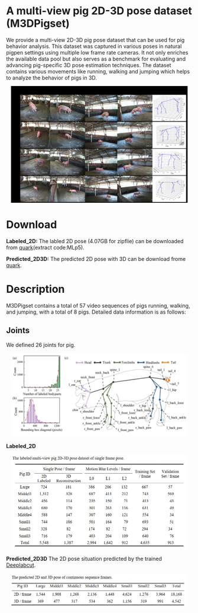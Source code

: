# A multi-view pig 2D-3D pose dataset (M3DPigset)
  We provide a multi-view 2D-3D pig pose dataset that can be used for pig behavior analysis. This dataset was captured in various poses in natural pigpen settings using multiple low frame rate cameras. It not only enriches the available data pool but also serves as a benchmark for evaluating and advancing pig-specific 3D pose estimation techniques. The dataset contains various movements like running, walking and jumping which helps to analyze the behavior of pigs in 3D. 

<p align="center">
<img src="https://github.com/shirleyanan/M3DPigset/blob/main/images/Fig1.jpg" width="95%">
</p>

# Download
**Labeled_2D:** The labled 2D pose (4.07GB for zipflie) can be downloaded from [quark](https://pan.quark.cn/s/00d2f8ba1447)(extract code:MLp5).

**Predicted_2D3D:** The predicted 2D pose with 3D can be download frome [quark](https://drive.google.com/drive/folders/1RC2eLC0VJ-3wMhJj90IV0IsVjZSvO2I6).

# Description
M3DPigset contains a total of 57 video sequences of pigs running, walking, and jumping, with a total of 8 pigs. Detailed data information is as follows:
## Joints
We defined 26 joints for pig.
<p align="center">
<img src="https://github.com/shirleyanan/M3DPigset/blob/main/images/Fig2.jpg" width="95%">
</p>

**Labeled_2D**
<p align="center">
<img src="https://github.com/shirleyanan/M3DPigset/blob/main/images/%E5%BE%AE%E4%BF%A1%E6%88%AA%E5%9B%BE_20240603180528.png" width="95%">
</p>

**Predicted_2D3D** 
The 2D pose situation predicted by the trained [Deeplabcut](https://github.com/DeepLabCut/DeepLabCut).
<p align="center">
<img src="https://github.com/shirleyanan/M3DPigset/blob/main/images/%E5%BE%AE%E4%BF%A1%E6%88%AA%E5%9B%BE_20240603180544.png" width="95%">
</p>
